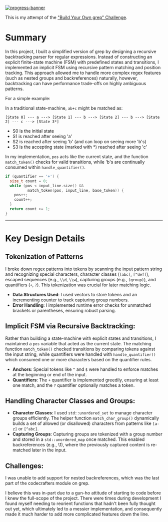 [![progress-banner](https://backend.codecrafters.io/progress/grep/34dcb7a4-bf97-4da0-8e21-3686360057f2)](https://app.codecrafters.io/users/codecrafters-bot?r=2qF)

This is my attempt of the ["Build Your Own grep" Challenge](https://app.codecrafters.io/courses/grep/overview).

# Summary 

In this project, I built a simplified version of grep by designing a recursive backtracking parser for regular expressions. Instead of constructing an explicit finite-state machine (FSM) with predefined states and transitions, I implemented an implicit FSM using recursive pattern matching and position tracking. This approach allowed me to handle more complex regex features (such as nested groups and backreferences) naturally, however, backtracking can have performance trade-offs on highly ambiguous patterns.

For a simple example: 

In a traditional state-machine, `ab+c` might be matched as:

```
[State 0] --- a ---> [State 1] --- b ---> [State 2] --- b ---> [State 2] --- c ---> [State 3*]
```

* S0 is the initial state
* S1 is reached after seeing 'a'
* S2 is reached after seeing 'b' (and can loop on seeing more 'b's)
* S3 is the accepting state (marked with *) reached after seeing 'c'

In my implementation, `pos` acts like the current state, and the function `match_token()` checks for valid transitions, while 'b's are continually consumed within `handle_quantifier()`.

```cpp
if (quantifier == '+') {
  size_t count = 0;
  while (pos < input_line.size() &&
          match_token(pos, input_line, base_token)) {
    pos++;
    count++;
  }
  return count >= 1;
}
```
___

# Key Design Details

## Tokenization of Patterns

I broke down regex patterns into tokens by scanning the input pattern string and recognizing special characters, character classes (`[abc]`, `[^def]`), escaped sequences (e.g., `\\d`, `\\w`), capturing groups (e.g., `(group)`), and quantifiers (`+`, `?`). This tokenization was crucial for later matching logic.

- **Data Structures Used**: I used vectors to store tokens and an incrementing counter to track capturing group numbers.
- **Error Handling**: I implemented runtime error checks for unmatched brackets or parentheses, ensuring robust parsing.

## Implicit FSM via Recursive Backtracking:

Rather than building a state-machine with explicit states and transitions, I maintained a `pos` variable that acted as the current state. The matching function `match_token()` checked transitions by comparing tokens against the input string, while quantifiers were handled with `handle_quantifier()` which consumed one or more characters based on the quantifier rules.

- **Anchors**: Special tokens like `^` and `$` were handled to enforce matches at the beginning or end of the input.
- **Quantifiers**: The `+` quantifier is implemented greedily, ensuring at least one match, and the `?` quantifier optionally matches a token.

## Handling Character Classes and Groups:

- **Character Classes**: I used `std::unordered_set` to manage character groups efficiently. The helper function `match_char_group()` dynamically builds a set of allowed (or disallowed) characters from patterns like `[a-z]` or `[^abc]`.
- **Capturing Groups**: Capturing groups are tokenized with a group number and stored in a `std::unordered_map` once matched. This enabled backreferences (e.g., \1), where the previously captured content is re-matched later in the input.


## Challenges:

I was unable to add support for nested backreferences, which was the last part of the codecrafters module on grep. 

I believe this was in-part due to a gun-ho attitude of starting to code before I knew the full-scope of the project. There were times during development I found myself needing to reorient functions that hadn't been fully thought out yet, which ultimately led to a messier implementation, and consequently made it much harder to add more complicated features down the line.
